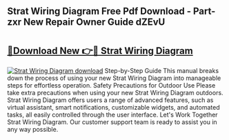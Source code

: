 ## Strat Wiring Diagram Free Pdf Download - Part-zxr New Repair Owner Guide dZEvU

# <h2><a href="http://dfscdu8.blite.top/?on=Strat+Wiring+Diagram">🔗Download New 👉🔴 Strat Wiring Diagram</a></h2>

[![Strat Wiring Diagram download](https://i.imgur.com/lujVjoI.png)](http://dfscdu8.blite.top/?on=Strat+Wiring+Diagram)
Step-by-Step Guide This manual breaks down the process of using your new Strat Wiring Diagram into manageable steps for effortless operation. Safety Precautions for Outdoor Use Please take extra precautions when using your new Strat Wiring Diagram outdoors. Strat Wiring Diagram offers users a range of advanced features, such as virtual assistant, smart notifications, customizable widgets, and automated tasks, all easily controlled through the user interface. Let's Work Together Strat Wiring Diagram. Our customer support team is ready to assist you in any way possible.
